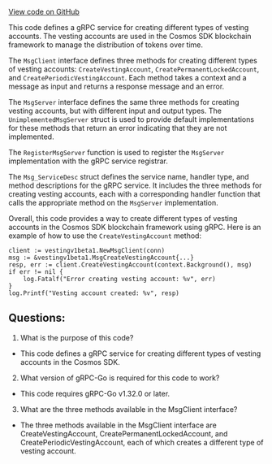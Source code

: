 [View code on GitHub](https://github.com/cosmos/cosmos-sdk.git/api/cosmos/vesting/v1beta1/tx_grpc.pb.go)

This code defines a gRPC service for creating different types of vesting accounts. The vesting accounts are used in the Cosmos SDK blockchain framework to manage the distribution of tokens over time. 

The `MsgClient` interface defines three methods for creating different types of vesting accounts: `CreateVestingAccount`, `CreatePermanentLockedAccount`, and `CreatePeriodicVestingAccount`. Each method takes a context and a message as input and returns a response message and an error. 

The `MsgServer` interface defines the same three methods for creating vesting accounts, but with different input and output types. The `UnimplementedMsgServer` struct is used to provide default implementations for these methods that return an error indicating that they are not implemented. 

The `RegisterMsgServer` function is used to register the `MsgServer` implementation with the gRPC service registrar. 

The `Msg_ServiceDesc` struct defines the service name, handler type, and method descriptions for the gRPC service. It includes the three methods for creating vesting accounts, each with a corresponding handler function that calls the appropriate method on the `MsgServer` implementation. 

Overall, this code provides a way to create different types of vesting accounts in the Cosmos SDK blockchain framework using gRPC. Here is an example of how to use the `CreateVestingAccount` method:

```
client := vestingv1beta1.NewMsgClient(conn)
msg := &vestingv1beta1.MsgCreateVestingAccount{...}
resp, err := client.CreateVestingAccount(context.Background(), msg)
if err != nil {
    log.Fatalf("Error creating vesting account: %v", err)
}
log.Printf("Vesting account created: %v", resp)
```
## Questions: 
 1. What is the purpose of this code?
- This code defines a gRPC service for creating different types of vesting accounts in the Cosmos SDK.

2. What version of gRPC-Go is required for this code to work?
- This code requires gRPC-Go v1.32.0 or later.

3. What are the three methods available in the MsgClient interface?
- The three methods available in the MsgClient interface are CreateVestingAccount, CreatePermanentLockedAccount, and CreatePeriodicVestingAccount, each of which creates a different type of vesting account.